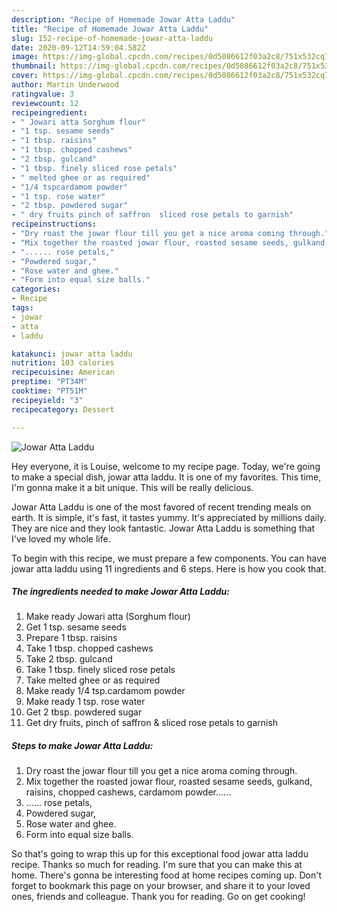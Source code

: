 ```yaml
---
description: "Recipe of Homemade Jowar Atta Laddu"
title: "Recipe of Homemade Jowar Atta Laddu"
slug: 152-recipe-of-homemade-jowar-atta-laddu
date: 2020-09-12T14:59:04.582Z
image: https://img-global.cpcdn.com/recipes/0d5086612f03a2c8/751x532cq70/jowar-atta-laddu-recipe-main-photo.jpg
thumbnail: https://img-global.cpcdn.com/recipes/0d5086612f03a2c8/751x532cq70/jowar-atta-laddu-recipe-main-photo.jpg
cover: https://img-global.cpcdn.com/recipes/0d5086612f03a2c8/751x532cq70/jowar-atta-laddu-recipe-main-photo.jpg
author: Martin Underwood
ratingvalue: 3
reviewcount: 12
recipeingredient:
- " Jowari atta Sorghum flour"
- "1 tsp. sesame seeds"
- "1 tbsp. raisins"
- "1 tbsp. chopped cashews"
- "2 tbsp. gulcand"
- "1 tbsp. finely sliced rose petals"
- " melted ghee or as required"
- "1/4 tspcardamom powder"
- "1 tsp. rose water"
- "2 tbsp. powdered sugar"
- " dry fruits pinch of saffron  sliced rose petals to garnish"
recipeinstructions:
- "Dry roast the jowar flour till you get a nice aroma coming through."
- "Mix together the roasted jowar flour, roasted sesame seeds, gulkand, raisins, chopped cashews, cardamom powder......"
- "...... rose petals,"
- "Powdered sugar,"
- "Rose water and ghee."
- "Form into equal size balls."
categories:
- Recipe
tags:
- jowar
- atta
- laddu

katakunci: jowar atta laddu 
nutrition: 103 calories
recipecuisine: American
preptime: "PT34M"
cooktime: "PT51M"
recipeyield: "3"
recipecategory: Dessert

---
```



![Jowar Atta Laddu](https://img-global.cpcdn.com/recipes/0d5086612f03a2c8/751x532cq70/jowar-atta-laddu-recipe-main-photo.jpg)

Hey everyone, it is Louise, welcome to my recipe page. Today, we're going to make a special dish, jowar atta laddu. It is one of my favorites. This time, I'm gonna make it a bit unique. This will be really delicious.

Jowar Atta Laddu is one of the most favored of recent trending meals on earth. It is simple, it's fast, it tastes yummy. It's appreciated by millions daily. They are nice and they look fantastic. Jowar Atta Laddu is something that I've loved my whole life.




To begin with this recipe, we must prepare a few components. You can have jowar atta laddu using 11 ingredients and 6 steps. Here is how you cook that.

##### The ingredients needed to make Jowar Atta Laddu:

1. Make ready  Jowari atta (Sorghum flour)
1. Get 1 tsp. sesame seeds
1. Prepare 1 tbsp. raisins
1. Take 1 tbsp. chopped cashews
1. Take 2 tbsp. gulcand
1. Take 1 tbsp. finely sliced rose petals
1. Take  melted ghee or as required
1. Make ready 1/4 tsp.cardamom powder
1. Make ready 1 tsp. rose water
1. Get 2 tbsp. powdered sugar
1. Get  dry fruits, pinch of saffron &amp; sliced rose petals to garnish




##### Steps to make Jowar Atta Laddu:

1. Dry roast the jowar flour till you get a nice aroma coming through.
1. Mix together the roasted jowar flour, roasted sesame seeds, gulkand, raisins, chopped cashews, cardamom powder......
1. ...... rose petals,
1. Powdered sugar,
1. Rose water and ghee.
1. Form into equal size balls.




So that's going to wrap this up for this exceptional food jowar atta laddu recipe. Thanks so much for reading. I'm sure that you can make this at home. There's gonna be interesting food at home recipes coming up. Don't forget to bookmark this page on your browser, and share it to your loved ones, friends and colleague. Thank you for reading. Go on get cooking!
